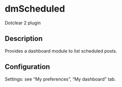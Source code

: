 # dmScheduled

Dotclear 2 plugin

## Description

Provides a dashboard module to list scheduled posts.

## Configuration

Settings: see “My preferences”, “My dashboard” tab.
